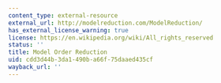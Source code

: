 ```yaml
---
content_type: external-resource
external_url: http://modelreduction.com/ModelReduction/
has_external_license_warning: true
license: https://en.wikipedia.org/wiki/All_rights_reserved
status: ''
title: Model Order Reduction
uid: cdd3d44b-3da1-490b-a66f-75daaed435cf
wayback_url: ''
---
```


